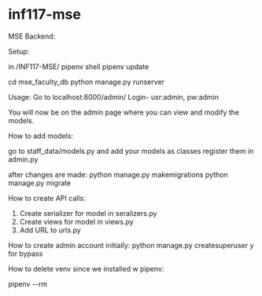 # inf117-mse


MSE Backend:

Setup:

in /INF117-MSE/
pipenv shell
pipenv update

cd mse_faculty_db
python manage.py runserver

Usage:
Go to localhost:8000/admin/
Login- usr:admin, pw:admin

You will now be on the admin page where you can view and modify the models. 


How to add models: 

go to staff_data/models.py and add your models as classes
register them in admin.py 

after changes are made: 
python manage.py makemigrations 
python manage.py migrate 

How to create API calls:

1. Create serializer for model in seralizers.py
2. Create views for model in views.py
3. Add URL to urls.py

How to create admin account initially:
python manage.py createsuperuser
y for bypass

How to delete venv since we installed w pipenv:

pipenv --rm
